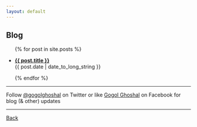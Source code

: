```yaml
---
layout: default
---
```


## Blog

<ul>
  {% for post in site.posts %}
    <li>
      <p>
      <a href="{{ post.url }}"><strong>{{ post.title }}</strong></a> <br>
      {{ post.date | date_to_long_string }}
      </p>
    </li>
  {% endfor %}
</ul>


<!---
[**Happy New Year 2018**](posts/2017-12-31-happy-new-year)  
31 December 2017

[**ফ্রান্স - ৭**](posts/2017-07-15-France-7)  
15 July 2017

[**ফ্রান্স - ৬**](posts/2017-07-14-France-6)  
14 July 2017

[**ফ্রান্স - ৫**](posts/2017-07-10-France-5)  
10 July 2017

[**ফ্রান্স - ৪**](posts/2017-07-10-France-4)  
10 July 2017

[**ফ্রান্স - ৩**](posts/2017-07-10-France-3)  
10 July 2017

[**ফ্রান্স - ২**](posts/2017-07-09-France-2)  
09 July 2017

[**ফ্রান্স - ১**](posts/2017-07-09-France-1)  
09 July 2017

[**অ্যাপার্টমেন্ট ৬১**](posts/2017-06-04-gaan-golpo)  
04 June 2017  

[**এমন দিনে তবে লেখা যায়**](posts/2017-05-31-emono-diney)  
31 May 2017  

[**আমি, স্যার ও চিত্রগুপ্ত**](posts/2016-01-15-chitrogupto)  
15 January 2016  

[**শূন্য কে, জন্মদিনে**](posts/2015-11-12-shunyo-publication)  
12 November 2015  

[**হুলোর নক্সা**](posts/2015-08-14-hulor-noksha)  
14 August 2015  

[**জন্মদিনের ছড়া**](posts/2015-05-12-jonmodiner-chhora)  
12 May 2015  

[**বিলেত - বরফ বিষয়ক**](posts/2015-04-19-ishnow)  
19 April 2015  

[**\_Bengali\_ Bilet - Pujor Bonus**](posts/2014-10-22-bilet-pujo)  
22 October 2014  

[**\_Bengali\_ Bilet - Dwitiyo Kisti**](posts/2014-09-28-bilet-second)  
28 September 2014  

[**\_Bengali\_ Bilet - Prothom Kisti**](posts/2014-09-10-bilet-first)  
10 September 2014  

[**\_Bengali\_ Ei hoechhe bhalo**](posts/2014-08-20-announce-bengali)  
20 August 2014  

[**My always-up-to-date guide to reinstalling Fedora**](posts/2014-05-17-my-always-up-to-date-guide-to-reinstalling-fedora)  
17 May 2014  

[**Half a poem**](posts/2014-05-04-half-a-poem)  
04 May 2014  

[**It's time to jump ship: Quit Facebook**](posts/2013-06-08-quit-facebook)  
08 June 2013  

[**One big family**](posts/2013-06-05-one-big-family)  
05 June 2013  

[**The move**](posts/2013-05-22-the-move)  
22 May 2013  

[**A long hiatus(?)**](posts/2013-05-11-a-long-hiatus)  
11 May 2013  

[**What if I paid all your bills?**](posts/2011-06-17-what-if-i-paid-all-your-bills)  
17 June 2011  

[**Stop smileying**](posts/2011-05-04-stop-smileying)  
04 May 2011
-->


* * *

Follow [@gogolghoshal](https://twitter.com/gogolghoshal) on Twitter or like [Gogol Ghoshal](https://www.facebook.com/GogolGhoshal) on Facebook for blog (& other) updates

* * *

[Back](./)
